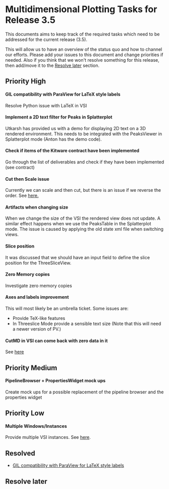 # Multidimensional Plotting Tasks for Release 3.5

This documents aims to keep track of the required tasks which need to be addressed for the current release (3.5).

This will allow us to have an overview of the status quo and how to channel our efforts. Please add your issues to this document and change priorities if needed. Also if you think that we won't resolve something for this release, then add/move it to the [Resolve later](#resolve-later) section.


## Priority High 

#### GIL compatibility with ParaView for LaTeX style labels
Resolve Python issue with LaTeX in VSI

#### Implement a 2D text filter for Peaks in Splatterplot
Utkarsh has provided us with a demo for displaying 2D text on a 3D rendered environment. This needs to be integrated with the PeaksViewer in Splatterplot mode (Anton has the demo code).

#### Check if items of the Kitware contract have been implemented
Go through the list of deliverables and check if they have been implemented (see contract)

#### Cut then Scale issue
Currently we can scale and then cut, but there is an issue if we reverse the order. See [here.](https://github.com/mantidproject/mantid/issues/12368)

#### Artifacts when changing size
When we change the size of the VSI the rendered view does not update. A similar effect happens when we use the PeaksTable in the Splatterplot mode. The issue is caused by applying the old state xml file when switching views.

#### Slice position
It was discussed that we should have an input field to define the slice position for the ThreeSliceView.

#### Zero Memory copies
Investigate zero memory copies

#### Axes and labels improvement
This will most likely be an umbrella ticket. Some issues are:

* Provide TeX-like features
* In Threeslice Mode provide a sensible text size (Note that this will need a newer version of PV.)

#### CutMD in VSI can come back with zero data in it
See [here](https://github.com/mantidproject/mantid/issues/12554)



## Priority Medium

#### PipelineBrowser + PropertiesWidget mock ups
Create mock ups for a possible replacement of the pipeline browser and the properties widget


## Priority Low

#### Multiple Windows/Instances
Provide multiple VSI instances. See [here](https://github.com/mantidproject/mantid/issues/12395).


## Resolved

* [GIL compatibility with ParaView for LaTeX style labels](#GIL-compatibility-with-ParaView-for-LaTeX-style-labels)


## Resolve later
